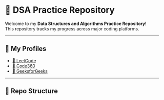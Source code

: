 # 🧠 DSA Practice Repository

Welcome to my **Data Structures and Algorithms Practice Repository**!  
This repository tracks my progress across major coding platforms.

---

## 🔗 My Profiles

- [🔗 LeetCode](https://leetcode.com/u/Soumyo_o/)  
- [🔗 Code360](https://www.naukri.com/code360/profile/Soumyoo)  
- [🔗 GeeksforGeeks](https://www.geeksforgeeks.org/user/soumyojitce8u3/)

---

## 📂 Repo Structure

